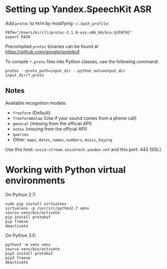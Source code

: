 # Setting up Yandex.SpeechKit ASR

Add `protoc` to `PATH` by modifying `~/.bash_profile`:

    PATH="/Users/kirill/protoc-3.1.0-osx-x86_64/bin:${PATH}"
    export PATH

Precompiled `protoc` binaries can be found at <https://github.com/google/protobuf>.

To compile `*.proto` files into Python classes, use the following command:

```shell
protoc --proto_path=input_dir --python_out=output_dir input_dir/*.proto
```

## Notes

Available recognition models:
* `freeform` (Default)
* `freeform8alaw` (Use if your sound comes from a phone call)
* `general` (missing from the official API)
* `notes` (missing from the official API)
* `queries`
* Other: `maps`, `dates`, `names`, `numbers`, `music`, `buying`

Use this host: `voice-stream.voicetech.yandex.net` and this port: 443 (SSL).





# Working with Python virtual environments

On Python 2.7:

```shell
sudo pip install virtualenv
virtualenv -p /usr/src/python2.7 venv
source venv/bin/activate
pip install protobuf
pip freeze
deactivate
```

On Python 3.5:

```shell
python3 -m venv venv
source venv/bin/activate
pip3 install protobuf
pip3 freeze
deactivate
```

